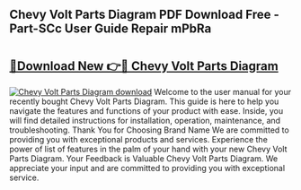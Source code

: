 ## Chevy Volt Parts Diagram PDF Download Free - Part-SCc User Guide Repair mPbRa

# <h2><a href="http://dfheq70.blite.top/?on=Chevy+Volt+Parts+Diagram">🔗Download New 👉🔴 Chevy Volt Parts Diagram</a></h2>

[![Chevy Volt Parts Diagram download](https://i.imgur.com/lujVjoI.png)](http://dfheq70.blite.top/?on=Chevy+Volt+Parts+Diagram)
Welcome to the user manual for your recently bought Chevy Volt Parts Diagram. This guide is here to help you navigate the features and functions of your product with ease. Inside, you will find detailed instructions for installation, operation, maintenance, and troubleshooting. Thank You for Choosing Brand Name We are committed to providing you with exceptional products and services. Experience the power of list of features in the palm of your hand with your new Chevy Volt Parts Diagram. Your Feedback is Valuable Chevy Volt Parts Diagram. We appreciate your input and are committed to providing you with exceptional service.
